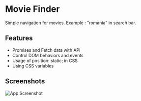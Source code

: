 
# Movie Finder 

Simple navigation for movies. Example : "romania" in search bar.





## Features

- Promises and Fetch data with API
- Control DOM behaviors and events
- Usage of position: static; in CSS
- Using CSS variables

## Screenshots

![App Screenshot](https://snipboard.io/lPTUEG.jpg)

